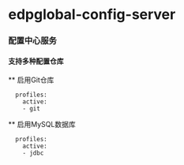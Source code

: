 # edpglobal-config-server
### 配置中心服务
#### 支持多种配置仓库
** 启用Git仓库
```
  profiles:
    active:
    - git
```

** 启用MySQL数据库
```
  profiles:
    active:
    - jdbc
```